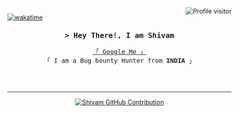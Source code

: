 

<a href="https://komarev.com/ghpvc/?username=Sd-Shiivam">
  <img align="right" src="https://komarev.com/ghpvc/?username=Sd-Shiivam&label=Visitors&color=0e75b6&style=flat" alt="Profile visitor" />
</a>


[![wakatime](https://wakatime.com/badge/user/eebb3dd8-d9b2-40de-9b88-6fd6cac99dbc.svg)](https://wakatime.com/@eebb3dd8-d9b2-40de-9b88-6fd6cac99dbc)

<!-- Intro  -->
<h3 align="center">
        <samp>&gt; Hey There!, I am
                <b>Shivam</b>
        </samp>
</h3>


<p align="center"> 
  <samp>
    <a href="https://www.google.com/search?q=Sd-Shiivam+Shivam-Singh"  >「 Google Me 」</a>
    <br>
    「 I am a Bug bounty Hunter from <b> INDIA </b> 」
    <br>
    <br>
  </samp>
</p>

<br/>
<hr/>

<p align="center">
  <a href="https://github.com/alsiam">
    <img src="https://github-profile-summary-cards.vercel.app/api/cards/profile-details?username=Sd-Shiivam&theme=radical" alt="Shivam GitHub Contribution"/>
  </a>
</p>
